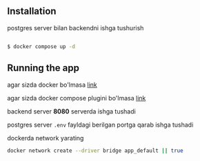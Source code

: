 
## Installation

  

postgres server bilan backendni ishga tushurish

```bash

$ docker compose up -d

```

  

  

## Running the app

  

agar sizda docker bo'lmasa [link](https://docs.docker.com/engine/install/ubuntu/)

agar sizda docker compose plugini bo'lmasa [link](https://gist.github.com/thaJeztah/b7950186212a49e91a806689e66b317d)

  

backend server **8080** serverda ishga tushadi

postgres server `.env` fayldagi berilgan portga qarab ishga tushadi


dockerda network yarating
```bash
docker network create --driver bridge app_default || true
```

  

<!-- ```bash

  

# development

  

$ npm run start

  

  

# watch mode

  

$ npm run start:dev

  

  

# production mode

  

$ npm run start:prod

  

```

  

  

## Test

  

  

```bash

  

# unit tests

  

$ npm run test

  

  

# e2e tests

  

$ npm run test:e2e

  

  

# test coverage

  

$ npm run test:cov

  

``` -->
